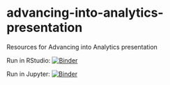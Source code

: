# advancing-into-analytics-presentation
Resources for Advancing into Analytics presentation

Run in RStudio: [![Binder](https://mybinder.org/badge_logo.svg)](https://mybinder.org/v2/gh/stringfestdata/advancing-into-analytics-presentation/HEAD?urlpath=rstudio)

Run in Jupyter: [![Binder](https://mybinder.org/badge_logo.svg)](https://mybinder.org/v2/gh/stringfestdata/advancing-into-analytics-presentation/HEAD)
